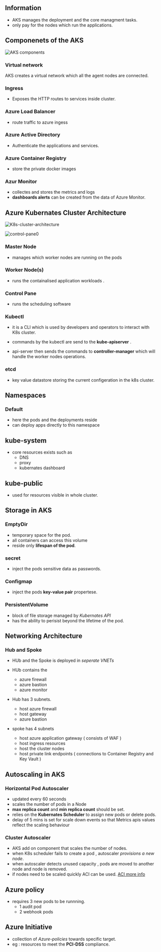 ## Information 

- AKS manages the deployment and the core managment tasks. 
- only pay for the nodes which run the applications. 

## Componenets of the AKS

![AKS components](https://learn.microsoft.com/en-us/training/wwl-azure/plan-azure-kubernetes-service-deployment/media/kubernetes-architecture-components-fb87cc85.png)

### Virtual network

AKS creates a virtual network which all the agent nodes are connected. 

### Ingress 

- Exposes the HTTP routes to services inside cluster. 

### Azure Load Balancer 

- route traffic to azure ingess 

### Azure Active Directory

- Authenticate the applications and services. 

### Azure Container Registry 

- store the private docker images 

### Azur Monitor 

- collectes and stores the metrics and logs 
- **dashboards alerts** can be created from the data of Azure Monitor. 

## Azure Kubernates Cluster Architecture 

![K8s-cluster-architecture](https://learn.microsoft.com/en-us/training/wwl-azure/plan-azure-kubernetes-service-deployment/media/overview-cluster-nodes-bad6d19a.png)

![control-pane0](https://learn.microsoft.com/en-us/training/wwl-azure/plan-azure-kubernetes-service-deployment/media/cluster-architecture-control-plane-and-nodes-e496ba6d.png)

### Master Node 
- manages which worker nodes are running on the pods 

### Worker Node(s) 
- runs the containalised application workloads . 

### Control Pane 
- runs the scheduling software 

### Kubectl 
- it is a CLI which is used by developers and operators to interact with K8s cluster. 

- commands by the kubectl are send to the **kube-apiserver** . 

- api-server then sends the commands to **controller-manager** which will handle the worker nodes operations. 

### etcd 
- key value datastore storing the current configeration in the k8s cluster. 

## Namespaces 

### Default 
- here the pods and the deployments reside 
- can deploy apps directly to this namespace 

## kube-system 
- core resources exists such as 
    - DNS 
    - proxy 
    - kubernates dashboard 

## kube-public 
- used for resources visible in whole cluster. 

## Storage in AKS 

### EmptyDir 
- temporary space for the pod. 
- all containers can access this volume 
- reside only **lifespan of the pod**. 

### secret 
- inject the pods sensitive data as passwords. 

### Configmap 
- inject the pods **key-value pair** propertese. 

### PersistentVolume 
- block of file storage managed by *Kubernates API* 
- has the ability to perisist beyond the lifetime of the pod. 

## Networking Architecture 

### Hub and Spoke 

- HUb and the Spoke is deployed in *seperate VNETs* 

- HUb contains the 
    - azure firewall 
    - azure bastion
    - azure monitor

- Hub has 3 subnets. 
    - host azure firewall 
    - host gateway 
    - azure bastion

- spoke has 4 subnets 
    - host azure application gateway ( consists of WAF )
    - host ingress resources 
    - host the cluster nodes 
    - host private link endpoints ( connections to Container Registry and Key Vault )

## Autoscaling in AKS 

### Horizontal Pod Autoscaler 

- updated every 60 seconds 
- scales the number of pods in a Node 
-  **max replica count** and **min replica count** should be set. 
- relies on the **Kubernates Scheduler** to assign new pods or delete pods. 
- delay of 5 mins is set for scale down events so that Metrics apis values reflect the scaling behaviour 

### Cluster Autoscaler 

- AKS add on component that scales the number of nodes. 
- when K8s scheduler fails to create a pod , autoscaler *provisions a new node*. 
- when autoscaler detects unused capacity , pods are moved to another node and node is removed. 
- if nodes need to be scaled quickly ACI can be used. [ACI more info ](https://learn.microsoft.com/en-us/azure/aks/concepts-scale#burst-to-azure-container-instances-aci)

## Azure policy 
- requires 3 new pods to be runnning. 
    - 1 audit pod 
    - 2 webhook pods 

## Azure Initiative
- collection of *Azure-policies* towards specific target. 
- eg : resources to meet the **PCI-DSS** compliance. 
